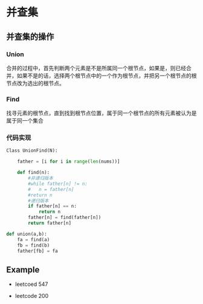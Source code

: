 # 并查集

## 并查集的操作

### Union

合并的过程中，首先判断两个元素是不是所属同一个根节点，如果是，则已经合并，如果不是的话，选择两个根节点中的一个作为根节点，并把另一个根节点的根节点改为选出的根节点。

### Find

找寻元素的根节点，直到找到根节点位置，属于同一个根节点的所有元素被认为是属于同一个集合


### 代码实现

```python
Class UnionFind(N):

	father = [i for i in range(len(nums))]

	def find(n):
        #非递归版本
        #while father[n] != n:
        #	n = father[n]
        #return n
        #递归版本
        if father[n] == n:
            return n
        father[n] = find(father[n])
        return father[n]

def union(a,b):
	fa = find(a)
    fb = find(b)
    father[fb] = fa
```

## Example

- leetcoed 547

- leetcode 200

